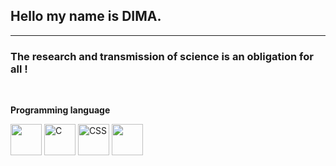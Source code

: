 ## Hello my name is <strong>DIMA</strong>.
<hr>
<h3>The research and transmission of science is an obligation for all !</h3>
<br>
<div>
<p><strong>Programming language</strong></p>
<p>
  <img src="" alt="" width="50" height="50">
  <img src="https://www.clipartmax.com/png/middle/351-3515666_c-language-global-or-external-variables-with-examples-c-programming-logo.png" alt="C" width="50" height="50">
  <img src="https://encrypted-tbn0.gstatic.com/images?q=tbn:ANd9GcT1wgBEjC8XwQOCNjFFD0n5NXAVGgUSs6YmHA&usqp=CAU" alt="CSS" width="50" height="50">
  <img src="https://play-lh.googleusercontent.com/85WnuKkqDY4gf6tndeL4_Ng5vgRk7PTfmpI4vHMIosyq6XQ7ZGDXNtYG2s0b09kJMw" atl="HTML" width="50" height="50">
</p>
